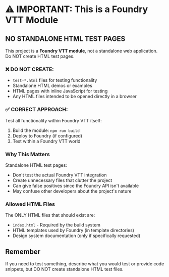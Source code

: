 # ⚠️ IMPORTANT: This is a Foundry VTT Module

## NO STANDALONE HTML TEST PAGES

This project is a **Foundry VTT module**, not a standalone web application. Do NOT create HTML test pages.

### ❌ DO NOT CREATE:
- `test-*.html` files for testing functionality
- Standalone HTML demos or examples  
- HTML pages with inline JavaScript for testing
- Any HTML files intended to be opened directly in a browser

### ✅ CORRECT APPROACH:
Test all functionality within Foundry VTT itself:
1. Build the module: `npm run build`
2. Deploy to Foundry (if configured)
3. Test within a Foundry VTT world

### Why This Matters

Standalone HTML test pages:
- Don't test the actual Foundry VTT integration
- Create unnecessary files that clutter the project
- Can give false positives since the Foundry API isn't available  
- May confuse other developers about the project's nature

### Allowed HTML Files

The ONLY HTML files that should exist are:
- `index.html` - Required by the build system
- HTML templates used by Foundry (in template directories)
- Design system documentation (only if specifically requested)

## Remember

If you need to test something, describe what you would test or provide code snippets, but DO NOT create standalone HTML test files.
